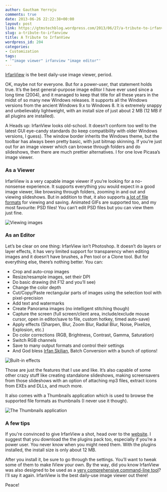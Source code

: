 ```yaml
---
author: Gautham Yerroju
comments: true
date: 2013-06-26 22:22:38+00:00
layout: post
link: https://gtmstechblog.wordpress.com/2013/06/27/a-tribute-to-irfanview/
slug: a-tribute-to-irfanview
title: A Tribute to IrfanView
wordpress_id: 204
categories:
- Customization
tags:
- '"image viewer" irfanview "image editor"'
---
```


[IrfanView](http://www.irfanview.com/ "IrfanView Homepage") is the best daily-use image viewer, period.

OK, maybe not for everyone. But for a power-user, that statement holds true. It’s the best general-purpose image editor I have ever used since a long time (2004), and it managed to keep that title for all these years in the midst of so many new Windows releases. It supports all the Windows versions from the ancient Windows 9.x to Windows 8. It is extremely snappy and unbelievably lightweight, with an install size of just about 2 MB (12 MB if all plugins are installed).

A Heads up: IrfanView looks old-school. It doesn’t conform too well to the latest GUI eye-candy standards (to keep compatibility with older Windows versions, I guess). The window border inherits the Windows theme, but the toolbar has always been pretty basic, with just bitmap skinning. If you’re just out for an image viewer which can browse through folders and do slideshows, then there are much prettier alternatives. I for one love Picasa’s image viewer.

### As a Viewer

IrfanView is a very capable image viewer if you’re looking for a no-nonsense experience. It supports everything you would expect in a good image viewer, like browsing through folders, zooming in and out and viewing slideshows. But in addition to that, it also supports [a lot of file formats](http://www.irfanview.com/main_formats.htm "Supported file formats in IrfanView") for viewing and saving. Animated GIFs are supported too, and my most favourite: PSD files! You can’t edit PSD files but you can view them just fine.

![Viewing images](img/post-images/2013-06-26-a-tribute-to-irfanview/IView_Viewer.jpg)

### As an Editor

Let’s be clear on one thing: IrfanView isn’t Photoshop. It doesn’t do layers or layer effects, it has very limited support for transparency when editing images and it doesn’t have brushes, a Pen tool or a Clone tool. But for everything else, there’s nothing better. You can:

  * Crop and auto-crop images
  * Resize/resample images, set their DPI
  * Do basic drawing (hit F12 and you’ll see)
  * Change the color depth
  * Cut/Copy/Paste rectangular parts of images using the selection tool with pixel-precision
  * Add text and watermarks
  * Create Panorama images (no intelligent stitching though)
  * Capture the screen (full screen/client area, include/exclude mouse cursor, open in editor/save to file, custom hotkey, timed auto-save)
  * Apply effects (Sharpen, Blur, Zoom Blur, Radial Blur, Noise, Pixelize, Explosion, etc.)
  * Do color corrections (RGB, Brightness, Contrast, Gamma, Saturation)
  * Switch RGB channels
  * Save to many output formats and control their settings
  * And God bless [Irfan Skiljan](http://www.irfanview.com/main_about.htm "About Irfan Skiljan, the creator of IrfanView"), Batch Conversion with a bunch of options!

![Built-in effects](img/post-images/2013-06-26-a-tribute-to-irfanview/IView_Effects.jpg)

Those are just the features that I use and like. It’s also capable of some other crazy stuff like creating standalone slideshows, making screensavers from those slideshows with an option of attaching mp3 files, extract icons from EXEs and DLLs, and much more.

It also comes with a Thumbnails application which is used to browse the supported file formats as thumbnails (I never use it though).

![The Thumbnails application](img/post-images/2013-06-26-a-tribute-to-irfanview/IView_Thumbnails.jpg)

### A few tips

If you're convinced to give IrfanView a shot, head over to the [website](http://www.irfanview.com/ "IrfanView Website"). I suggest that you download the the plugins pack too, especially if you’re a power user. You never know when you might need them. With the plugins installed, the install size is only about 12 MB.

After you install it, be sure to go through the settings. You’ll want to tweak some of them to make IView your own. By the way, did you know IrfanView was also designed to be used as a [very comprehensive command-line tool](http://www.robvanderwoude.com/files/iviewcli.txt "Command-line Magic!")? I’ll say it again. IrfanView is the best daily-use image viewer out there!

Peace!
